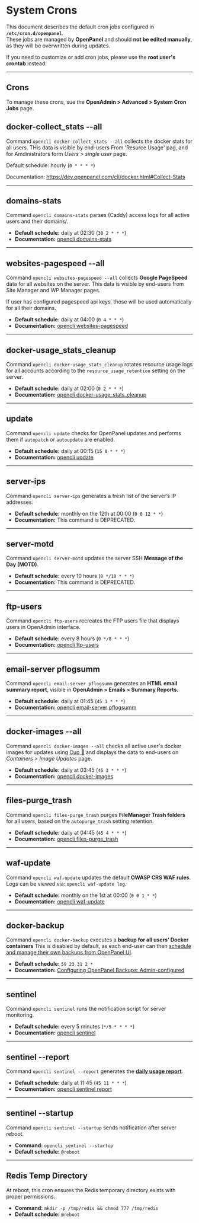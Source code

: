 # System Crons

This document describes the default cron jobs configured in **`/etc/cron.d/openpanel`**.  
These jobs are managed by **OpenPanel** and should **not be edited manually**, as they will be overwritten during updates.  

If you need to customize or add cron jobs, please use the **root user's crontab** instead.  

---

## Crons

To manage these crons, sue the **OpenAdmin > Advanced > System Cron Jobs** page.



## docker-collect_stats --all
Command `opencli docker-collect_stats --all` collects the docker stats for all users. THis data is visible by end-users From 'Resurce Usage' pag, and for Amdinistrators form *Users > single user*  page.

Default schedule: hourly (`0 * * * *`)

Documentation: https://dev.openpanel.com/cli/docker.html#Collect-Stats


---

## domains-stats
Command `opencli domains-stats` parses (Caddy) access logs for all active users and their domains/.

- **Default schedule:** daily at 02:30 (`30 2 * * *`)  
- **Documentation:** [opencli domains-stats](https://dev.openpanel.com/cli/domains.html#Parse-domain-access-logs)

---

## websites-pagespeed --all
Command `opencli websites-pagespeed --all` collects **Google PageSpeed** data for all websites on the server. This data is visible by end-users from Site Manager and WP Manager pages.

If user has configured pagespeed api keys, those will be used automatically for all their domains.

- **Default schedule:** daily at 04:00 (`0 4 * * *`)  
- **Documentation:** [opencli websites-pagespeed](https://dev.openpanel.com/cli/websites.html#PageSpeed)

---

## docker-usage_stats_cleanup
Command `opencli docker-usage_stats_cleanup` rotates resource usage logs for all accounts according to the `resource_usage_retention` setting on the server.

- **Default schedule:** daily at 02:00 (`0 2 * * *`)  
- **Documentation:** [opencli docker-usage_stats_cleanup](https://dev.openpanel.com/cli/docker.html#Usage-Stats-Cleanup)

---

## update
Command `opencli update` checks for OpenPanel updates and performs them if `autopatch` or `autoupdate` are enabled.

- **Default schedule:** daily at 00:15 (`15 0 * * *`)  
- **Documentation:** [opencli update](https://dev.openpanel.com/cli/update.html)

---

## server-ips
Command `opencli server-ips` generates a fresh list of the server’s IP addresses.

- **Default schedule:** monthly on the 12th at 00:00 (`0 0 12 * *`)  
- **Documentation:** This command is DEPRECATED.

---

## server-motd
Command `opencli server-motd` updates the server SSH **Message of the Day (MOTD)**.

- **Default schedule:** every 10 hours (`0 */10 * * *`)  
- **Documentation:** This command is DEPRECATED.

---

## ftp-users
Command `opencli ftp-users` recreates the FTP users file that displays users in OpenAdmin interface.

- **Default schedule:** every 8 hours (`0 */8 * * *`)  
- **Documentation:** [opencli ftp-users](https://dev.openpanel.com/cli/ftp.html#Users)

---

## email-server pflogsumm
Command `opencli email-server pflogsumm` generates an **HTML email summary report**, visible in **OpenAdmin > Emails > Summary Reports**.

- **Default schedule:** daily at 01:45 (`45 1 * * *`)  
- **Documentation:** [opencli email-server pflogsumm](https://dev.openpanel.com/cli/email.html#pflogsumm)

---

## docker-images --all
Command `opencli docker-images --all` checks all active user's docker images for updates using [Cup 🥤](https://github.com/sergi0g/cup) and displays the data to end-users on *Containers > Image Updates* page.

- **Default schedule:** daily at 03:45 (`45 3 * * *`)  
- **Documentation:** [opencli docker-images](https://dev.openpanel.com/cli/docker.html#Images)

---

## files-purge_trash
Command `opencli files-purge_trash` purges **FileManager Trash folders** for all users, based on the `autopurge_trash` setting retention.

- **Default schedule:** daily at 04:45 (`45 4 * * *`)  
- **Documentation:** [opencli files-purge_trash](https://dev.openpanel.com/cli/files.html#Purge-Trash)

---

## waf-update
Command `opencli waf-update` updates the default **OWASP CRS WAF rules**. Logs can be viewed via: `opencli waf-update log`.

- **Default schedule:** monthly on the 1st at 00:00 (`0 0 1 * *`)  
- **Documentation:** [opencli waf-update](https://dev.openpanel.com/cli/waf.html#Update)

---

## docker-backup
Command `opencli docker-backup` executes a **backup for all users’ Docker containers** This is disabled by default, as each end-user can then [schedule and manage their own backups from OpenPanel UI](https://openpanel.com/docs/panel/files/backups/).

- **Default schedule:** `59 23 31 2 *`  
- **Documentation:** [Configuring OpenPanel Backups: Admin-configured](https://openpanel.com/docs/articles/backups/comfiguring-backups/#1-admin-configured)

---

## sentinel
Command `opencli sentinel` runs the notification script for server monitoring.

- **Default schedule:** every 5 minutes (`*/5 * * * *`)  
- **Documentation:** [opencli sentinel](https://dev.openpanel.com/cli/sentinel.html)

---

## sentinel --report
Command `opencli sentinel --report` generates the [**daily usage report**](https://openpanel.com/docs/admin/settings/notifications).

- **Default schedule:** daily at 11:45 (`45 11 * * *`)
- **Documentation:** [opencli sentinel report](https://openpanel.com/docs/admin/settings/notifications)

---

## sentinel --startup
Command `opencli sentinel --startup` sends notification after server reboot.

- **Command:** `opencli sentinel --startup`
- **Default schedule:** `@reboot`

---

## Redis Temp Directory
At reboot, this cron ensures the Redis temporary directory exists with proper permissions.

- **Command:** `mkdir -p /tmp/redis && chmod 777 /tmp/redis`
- **Default schedule:** `@reboot`

